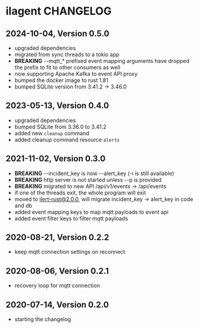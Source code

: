 # ilagent CHANGELOG

## 2024-10-04, Version 0.5.0

* upgraded dependencies
* migrated from sync threads to a tokio app
* **BREAKING** --mqtt_* prefixed event mapping arguments have dropped the prefix to fit to other consumers as well
* now supporting Apache Kafka to event API proxy
* bumped the docker image to rust 1.81
* bumped SQLite version from 3.41.2 -> 3.46.0

## 2023-05-13, Version 0.4.0

* upgraded dependencies
* bumped SQLite from 3.36.0 to 3.41.2
* added new `cleanup` command
* added cleanup command resource `alerts`

## 2021-11-02, Version 0.3.0

* **BREAKING** --incident_key is now --alert_key (-i is still available)
* **BREAKING** http server is not started unless --p is provided
* **BREAKING** migrated to new API /api/v1/events -> /api/events
* if one of the threads exit, the whole program will exit
* moved to ilert-rust@2.0.0, will migrate incident_key -> alert_key in code and db
* added event mapping keys to map mqtt payloads to event api
* added event filter keys to filter mqtt payloads

## 2020-08-21, Version 0.2.2

* keep mqtt connection settings on reconnect

## 2020-08-06, Version 0.2.1

* recovery loop for mqtt connection

## 2020-07-14, Version 0.2.0

* starting the changelog